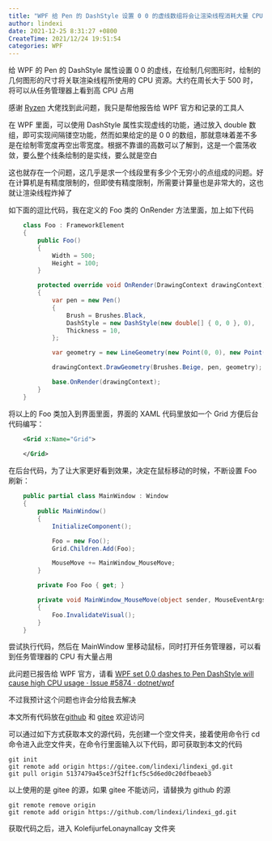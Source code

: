 ```yaml
---
title: "WPF 给 Pen 的 DashStyle 设置 0 0 的虚线数组将会让渲染线程消耗大量 CPU 资源"
author: lindexi
date: 2021-12-25 8:31:27 +0800
CreateTime: 2021/12/24 19:51:54
categories: WPF
---
```


给 WPF 的 Pen 的 DashStyle 属性设置 0 0 的虚线，在绘制几何图形时，绘制的几何图形的尺寸将关联渲染线程所使用的 CPU 资源。大约在周长大于 500 时，将可以从任务管理器上看到高 CPU 占用

<!--more-->


<!-- CreateTime:2021/12/24 19:51:54 -->

<!-- 发布 -->
<!-- 博客 -->

感谢 [Ryzen](https://www.cnblogs.com/ryzen) 大佬找到此问题，我只是帮他报告给 WPF 官方和记录的工具人

在 WPF 里面，可以使用 DashStyle 属性实现虚线的功能，通过放入 double 数组，即可实现间隔镂空功能，然而如果给定的是 0 0 的数组，那就意味着差不多是在绘制零宽度再空出零宽度。根据不靠谱的高数可以了解到，这是一个震荡收敛，要么整个线条绘制的是实线，要么就是空白

这也就存在一个问题，这几乎是求一个线段里有多少个无穷小的点组成的问题。好在计算机是有精度限制的，但即使有精度限制，所需要计算量也是非常大的，这也就让渲染线程炸掉了

如下面的逗比代码，我在定义的 Foo 类的 OnRender 方法里面，加上如下代码

```csharp
    class Foo : FrameworkElement
    {
        public Foo()
        {
            Width = 500;
            Height = 100;
        }

        protected override void OnRender(DrawingContext drawingContext)
        {
            var pen = new Pen()
            {
                Brush = Brushes.Black,
                DashStyle = new DashStyle(new double[] { 0, 0 }, 0),
                Thickness = 10,
            };

            var geometry = new LineGeometry(new Point(0, 0), new Point(500, 0));

            drawingContext.DrawGeometry(Brushes.Beige, pen, geometry);

            base.OnRender(drawingContext);
        }
    }
```

将以上的 Foo 类加入到界面里面，界面的 XAML 代码里放如一个 Grid 方便后台代码编写：

```xml
    <Grid x:Name="Grid">
        
    </Grid>
```

在后台代码，为了让大家更好看到效果，决定在鼠标移动的时候，不断设置 Foo 刷新：

```csharp
    public partial class MainWindow : Window
    {
        public MainWindow()
        {
            InitializeComponent();

            Foo = new Foo();
            Grid.Children.Add(Foo);

            MouseMove += MainWindow_MouseMove;
        }

        private Foo Foo { get; }

        private void MainWindow_MouseMove(object sender, MouseEventArgs e)
        {
            Foo.InvalidateVisual();
        }
    }
```

尝试执行代码，然后在 MainWindow 里移动鼠标，同时打开任务管理器，可以看到任务管理器的 CPU 有大量占用

此问题已报告给 WPF 官方，请看 [WPF set 0,0 dashes to Pen DashStyle will cause high CPU usage · Issue #5874 · dotnet/wpf](https://github.com/dotnet/wpf/issues/5874 )

不过我预计这个问题也许会分给我去解决

本文所有代码放在[github](https://github.com/lindexi/lindexi_gd/tree/5137479a45ce3f52ff1cf5c5d6ed0c20dfbeaeb3/KolefijurfeLonaynallcay) 和 [gitee](https://gitee.com/lindexi/lindexi_gd/tree/5137479a45ce3f52ff1cf5c5d6ed0c20dfbeaeb3/KolefijurfeLonaynallcay) 欢迎访问

可以通过如下方式获取本文的源代码，先创建一个空文件夹，接着使用命令行 cd 命令进入此空文件夹，在命令行里面输入以下代码，即可获取到本文的代码

```
git init
git remote add origin https://gitee.com/lindexi/lindexi_gd.git
git pull origin 5137479a45ce3f52ff1cf5c5d6ed0c20dfbeaeb3
```

以上使用的是 gitee 的源，如果 gitee 不能访问，请替换为 github 的源

```
git remote remove origin
git remote add origin https://github.com/lindexi/lindexi_gd.git
```

获取代码之后，进入 KolefijurfeLonaynallcay 文件夹

